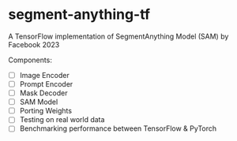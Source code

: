# segment-anything-tf
A TensorFlow implementation of SegmentAnything Model (SAM) by Facebook 2023

Components:
- [ ] Image Encoder
- [ ] Prompt Encoder
- [ ] Mask Decoder
- [ ] SAM Model
- [ ] Porting Weights
- [ ] Testing on real world data
- [ ] Benchmarking performance between TensorFlow & PyTorch
